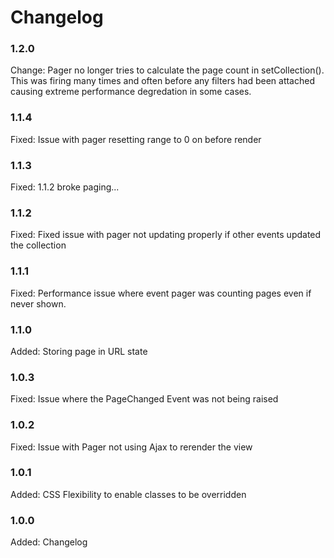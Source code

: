 # Changelog

### 1.2.0

Change: Pager no longer tries to calculate the page count in setCollection(). This was firing many
        times and often before any filters had been attached causing extreme performance degredation
        in some cases.

### 1.1.4

Fixed:  Issue with pager resetting range to 0 on before render

### 1.1.3

Fixed:  1.1.2 broke paging...

### 1.1.2

Fixed:  Fixed issue with pager not updating properly if other events updated the collection

### 1.1.1

Fixed:  Performance issue where event pager was counting pages even if never shown.

### 1.1.0

Added:  Storing page in URL state

### 1.0.3

Fixed:  Issue where the PageChanged Event was not being raised

### 1.0.2

Fixed:  Issue with Pager not using Ajax to rerender the view

### 1.0.1

Added:  CSS Flexibility to enable classes to be overridden

### 1.0.0

Added:      Changelog
